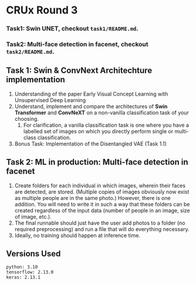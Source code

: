 # CRUx Round 3

### Task1: Swin UNET, checkout `task1/README.md`.
### Task2: Multi-face detection in facenet, checkout `task2/README.md`.


## Task 1: Swin & ConvNext Architechture implementation

1. Understanding of the paper Early Visual Concept Learning with Unsupervised Deep Learning
2. Understand, implement and compare the architectures of **Swin Transformer** and **ConvNeXT** on a non-vanilla classification task of your choosing.
   1. For clarification, a vanilla classification task is one where you have a labelled set of images on which you directly perform single or multi-class classification.
3. Bonus Task: Implementation of the Disentangled VAE (Task 1.1)

## Task 2: ML in production: Multi-face detection in facenet

1. Create folders for each individual in which images, wherein their faces are detected, are stored. (Multiple copies of images obviously now exist as multiple people are in the same photo.) However, there is one addition. You will need to write it in such a way that these folders can be created regardless of the input data (number of people in an image, size of image, etc.).
2. The final runnable should just have the user add photos to a folder (no required preprocessing) and run a file that will do everything necessary.
3. Ideally, no training should happen at inference time.

## Versions Used

```
python: 3.10
tensorflow: 2.13.0
keras: 2.13.1
```
